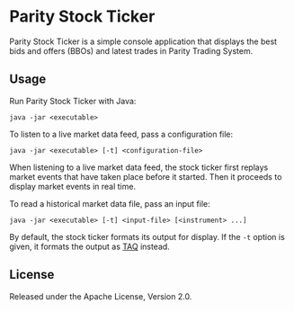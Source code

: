 Parity Stock Ticker
===================

Parity Stock Ticker is a simple console application that displays the best
bids and offers (BBOs) and latest trades in Parity Trading System.


Usage
-----

Run Parity Stock Ticker with Java:

    java -jar <executable>

To listen to a live market data feed, pass a configuration file:

    java -jar <executable> [-t] <configuration-file>

When listening to a live market data feed, the stock ticker first replays
market events that have taken place before it started. Then it proceeds to
display market events in real time.

To read a historical market data file, pass an input file:

    java -jar <executable> [-t] <input-file> [<instrument> ...]

By default, the stock ticker formats its output for display. If the `-t`
option is given, it formats the output as [TAQ][] instead.

  [TAQ]: ../parity-file/doc/TAQ.md


License
-------

Released under the Apache License, Version 2.0.
